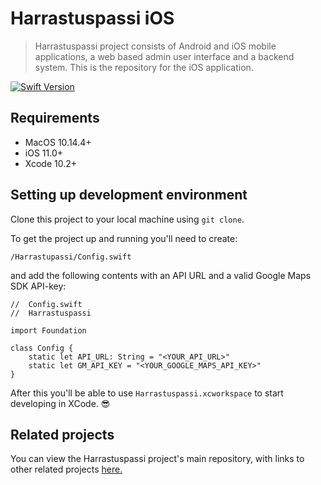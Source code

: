 # Harrastuspassi iOS

> Harrastuspassi project consists of Android and iOS mobile applications, a web based admin user interface and a backend system. This is the repository for the iOS application.

[![Swift Version][swift-image]][swift-url]

## Requirements

- MacOS 10.14.4+
- iOS 11.0+
- Xcode 10.2+

## Setting up development environment

Clone this project to your local machine using `git clone`.

To get the project up and running you'll need to create:

`/Harrastupassi/Config.swift`

and add the following contents with an API URL and a valid Google Maps SDK API-key:

```
//  Config.swift
//  Harrastuspassi

import Foundation

class Config {
    static let API_URL: String = "<YOUR_API_URL>"
    static let GM_API_KEY = "<YOUR_GOOGLE_MAPS_API_KEY>"
}
```

After this you'll be able to use `Harrastuspassi.xcworkspace` to start developing in XCode. :sunglasses:

## Related projects

You can view the Harrastuspassi project's main repository, with links to other related projects [here.](https://github.com/City-of-Helsinki/harrastuspassi)

[swift-image]: https://img.shields.io/badge/swift-5.1-orange.svg
[swift-url]: https://swift.org/

